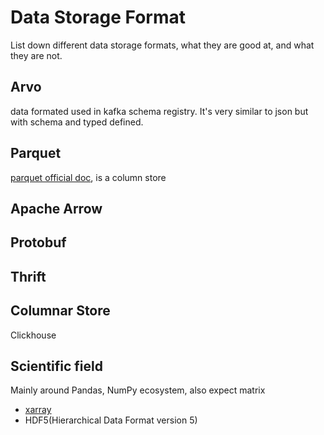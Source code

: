 # Data Storage Format

List down different data storage formats, what they are good at, and what they are not.


## Arvo

data formated used in kafka schema registry. It's very similar to json but with schema and typed defined.

## Parquet

[parquet official doc](https://parquet.apache.org/documentation/latest/), is a column store

## Apache Arrow

## Protobuf

## Thrift

## Columnar Store

Clickhouse


## Scientific field

Mainly around Pandas, NumPy ecosystem, also expect matrix

- [xarray](http://xarray.pydata.org/en/stable/index.html)
- HDF5(Hierarchical Data Format version 5)